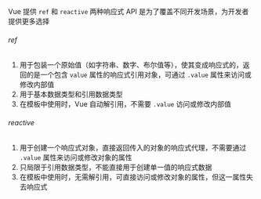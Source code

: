 Vue 提供 `ref` 和 `reactive` 两种响应式 API 是为了覆盖不同开发场景，为开发者提供更多选择

###### ref

1. 用于包装一个原始值（如字符串、数字、布尔值等），使其变成响应式的，返回的是一个包含 `value` 属性的响应式引用对象，可通过 `.value` 属性来访问或修改内部值
2. 用于基本数据类型和引用数据类型
3. 在模板中使用时，Vue 自动解引用，不需要 `.value` 访问或修改内部值

###### reactive

1. 用于创建一个响应式对象，直接返回传入的对象的响应式代理，不需要通过 `.value` 属性来访问或修改对象的属性
2. 只局限于引用数据类型，不能直接用于创建单一值的响应式数据
3. 在模板中使用时，无需解引用，可直接访问或修改对象的属性，但这一属性失去响应式

